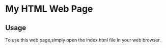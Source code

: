 # My HTML Web Page

## Usage 
To use this web page,simply open the index.html file in your web browser.

